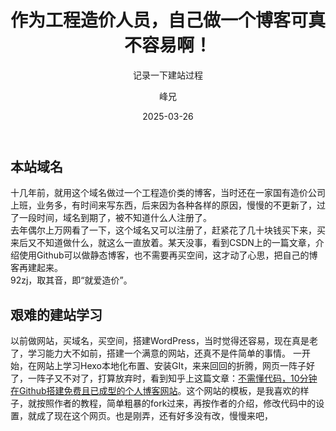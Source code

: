﻿---
layout:     post
title:      作为工程造价人员，自己做一个博客可真不容易啊！
subtitle:   记录一下建站过程
date:       2025-03-26
author:     峰兄
header-img: img/the-first.png
catalog: true
tags:
    - 建站历史
---
## 本站域名 ##
  十几年前，就用这个域名做过一个工程造价类的博客，当时还在一家国有造价公司上班，业务多，有时间来写东西，后来因为各种各样的原因，慢慢的不更新了，过了一段时间，域名到期了，被不知道什么人注册了。  
  去年偶尔上万网看了一下，这个域名又可以注册了，赶紧花了几十块钱买下来，买来后又不知道做什么，就这么一直放着。某天没事，看到CSDN上的一篇文章，介绍使用Github可以做静态博客，也不需要再买空间，这才动了心思，把自己的博客再建起来。  
  92zj，取其音，即“就爱造价”。
## 艰难的建站学习 ##
以前做网站，买域名，买空间，搭建WordPress，当时觉得还容易，现在真是老了，学习能力大不如前，搭建一个满意的网站，还真不是件简单的事情。 
一开始，在网站上学习Hexo本地化布置、安装GIt，来来回回的折腾，网页一阵子好了，一阵子又不对了，打算放弃时，看到知乎上这篇文章：[不需懂代码，10分钟在Github搭建免费且已成型的个人博客网站][1]。这个网站的模板，是我喜欢的样子，就按照作者的教程，简单粗暴的fork过来，再按作者的介绍，修改代码中的设置，就成了现在这个网页。也是刚弄，还有好多没有改，慢慢来吧，
  


  [1]: https://zhuanlan.zhihu.com/p/74778630
